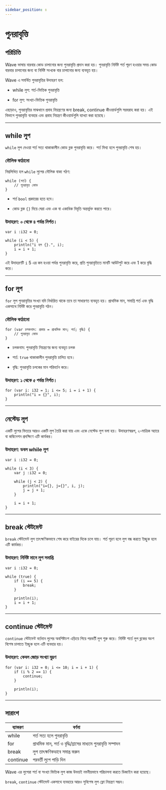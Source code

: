 ```yaml
---
sidebar_position: ৪
---
```


# পুনরাবৃত্তি

## পরিচিতি

Wave ভাষায় বারবার কোড চালানোর জন্য পুনরাবৃত্তি প্রদান করা হয়।
পুনরাবৃত্তি নির্দিষ্ট শর্ত পূরণ হওয়ার সময় কোড বারবার চালানোর জন্য বা নির্দিষ্ট সংখ্যক বার চালানোর জন্য ব্যবহৃত হয়।

Wave এ সমর্থিত পুনরাবৃত্তির উদাহরণ হল:

- while লুপ: শর্ত-ভিত্তিক পুনরাবৃত্তি

- for লুপ: সংখ্যা-ভিত্তিক পুনরাবৃত্তি

এছাড়াও, পুনরাবৃত্তির মাঝখানে প্রবাহ নিয়ন্ত্রণের জন্য break, continue কীওয়ার্ডগুলি সরবরাহ করা হয়।
এই বিভাগে পুনরাবৃত্তি ব্যবহার এবং প্রবাহ নিয়ন্ত্রণ কীওয়ার্ডগুলি ব্যাখ্যা করা হয়েছে।

---

## while লুপ

`while` লুপ দেওয়া শর্ত সত্য থাকাকালীন কোড ব্লক পুনরাবৃত্তি করে।
শর্ত মিথ্য হলে পুনরাবৃত্তি শেষ হয়।

### মৌলিক কাঠামো

নিম্নলিখিত হল `while` লুপের মৌলিক বাক্য গঠণ:

```wave
while (শর্ত) {
    // পুনরাবৃত্ত কোড
}
```

- শর্ত `bool` প্রকারের হতে হবে।

- কোড ব্লক `{}` দিয়ে ঘেরা এবং এক বা একাধিক বিবৃতি অন্তর্ভুক্ত করতে পারে।

### উদাহরণ: ০ থেকে ৪ পর্যন্ত নির্গত।

```wave
var i :i32 = 0;

while (i < 5) {
    println("i হল {}.", i);
    i = i + 1;
}
```

এই উদাহরণটি `i` 5 এর কম হওয়া পর্যন্ত পুনরাবৃত্তি করে, প্রতি পুনরাবৃত্তিতে মানটি আউটপুট করে এবং 1 করে বৃদ্ধি করে।

---

## for লুপ

`for` লুপ পুনরাবৃত্তির সংখ্যা যদি নির্ধারিত থাকে তবে তা সাধারণত ব্যবহৃত হয়।
প্রাথমিক মান, সমাপ্তি শর্ত এবং বৃদ্ধি একসাথে নির্দিষ্ট করে পুনরাবৃত্তি গঠন।

### মৌলিক কাঠামো

```wave
for (var চলকনাম: প্রকার = প্রাথমিক মান; শর্ত; বৃদ্ধি) {
    // পুনরাবৃত্ত কোড
}
```

- চলকনাম: পুনরাবৃত্তি নিয়ন্ত্রণের জন্য ব্যবহৃত চলক

- শর্ত: `true` থাকাকালীন পুনরাবৃত্তি চালিত হবে।

- বৃদ্ধি: পুনরাবৃত্তি চলকের মান পরিবর্তন করে।

### উদাহরণ: ১ থেকে ৫ পর্যন্ত নির্গত।

```wave
for (var i: i32 = 1; i <= 5; i = i + 1) {
    println("i = {}", i);
}
```

---

## নেস্টেড লুপ

একটি লুপের ভিতরে আরও একটি লুপ তৈরি করা যায় এবং একে নেস্টেড লুপ বলা হয়।
উদাহরণস্বরূপ, ২-মাত্রিক অ্যারে বা কম্বিনেশন প্রদক্ষিণে এটি কার্যকর।

### উদাহরণ: ডবল while লুপ

```wave
var i :i32 = 0;

while (i < 3) {
    var j :i32 = 0;

    while (j < 2) {
        println("i={}, j={}", i, j);
        j = j + 1;
    }

    i = i + 1;
}
```

---

## break স্টেটমেন্ট

`break` স্টেটমেন্ট লুপ তাৎক্ষণিকভাবে শেষ করে বাইরের দিকে চলে যায়।
শর্ত পূরণ হলে লুপ বন্ধ করতে ইচ্ছুক হলে এটি কার্যকর।

### উদাহরণ: নির্দিষ্ট মানে লুপ সমাপ্তি

```wave
var i :i32 = 0;

while (true) {
    if (i == 5) {
        break;
    }

    println(i);
    i = i + 1;
}
```

---

## continue স্টেটমেন্ট

`continue` স্টেটমেন্ট বর্তমান লুপের অবশিষ্টাংশ এড়িয়ে গিয়ে পরবর্তী লুপ শুরু করে।
নির্দিষ্ট শর্তে লুপ ব্লকের অংশ বিশেষ চালাতে ইচ্ছুক হলে এটি ব্যবহার হয়।

### উদাহরণ: কেবল জোড় সংখ্যা মুদ্রণ

```wave
for (var i: i32 = 0; i <= 10; i = i + 1) {
    if (i % 2 == 1) {
        continue;
    }

    println(i);
}
```

---

## সারাংশ

| ব্যাকরণ  | বর্ণনা                                                          |
| -------- | --------------------------------------------------------------- |
| while    | শর্ত সত্য হলে পুনরাবৃত্তি                                       |
| for      | প্রাথমিক মান, শর্ত ও বৃদ্ধি/হ্রাসের মাধ্যমে পুনরাবৃত্তি সম্পাদন |
| break    | লুপ তাৎক্ষণিকভাবে সমাপ্ত করুন                                   |
| continue | পরবর্তী লুপে পাড়ি দিন                                          |

Wave এর লুপেরা শর্ত বা সংখ্যা ভিত্তিক লুপ কাজ উভয়ই নমনীয়ভাবে পরিচালনা করতে ডিজাইন করা হয়েছে।

`break`, `continue` স্টেটমেন্ট একসাথে ব্যবহারে আরও সুবিশেষ লুপ ফ্লো নিয়ন্ত্রণ সম্ভব।